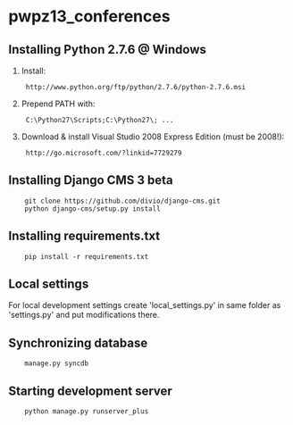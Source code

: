 pwpz13_conferences
==================


Installing Python 2.7.6 @ Windows
------------------------
1. Install:

        http://www.python.org/ftp/python/2.7.6/python-2.7.6.msi
        
2. Prepend PATH with:

        C:\Python27\Scripts;C:\Python27\; ...

3. Download & install Visual Studio 2008 Express Edition (must be 2008!):

        http://go.microsoft.com/?linkid=7729279


Installing Django CMS 3 beta
----------------------------

        git clone https://github.com/divio/django-cms.git
        python django-cms/setup.py install
        
        
Installing requirements.txt
---------------------------

        pip install -r requirements.txt
        

Local settings
----------------
For local development settings create 'local_settings.py' in same folder as 'settings.py' and put modifications there.

Synchronizing database
----------------------

        manage.py syncdb

Starting development server
------------------------

        python manage.py runserver_plus

